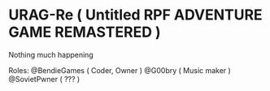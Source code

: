 # URAG-Re ( Untitled RPF ADVENTURE GAME REMASTERED )

Nothing much happening

Roles:
@BendieGames ( Coder, Owner )
@G00bry ( Music maker )
@SovietPwner ( ??? )
